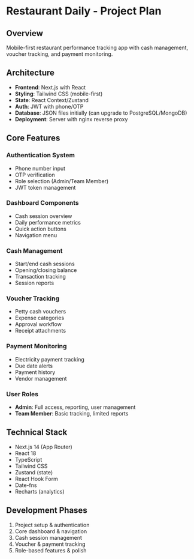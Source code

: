 # Restaurant Daily - Project Plan

## Overview
Mobile-first restaurant performance tracking app with cash management, voucher tracking, and payment monitoring.

## Architecture
- **Frontend**: Next.js with React
- **Styling**: Tailwind CSS (mobile-first)
- **State**: React Context/Zustand
- **Auth**: JWT with phone/OTP
- **Database**: JSON files initially (can upgrade to PostgreSQL/MongoDB)
- **Deployment**: Server with nginx reverse proxy

## Core Features

### Authentication System
- Phone number input
- OTP verification
- Role selection (Admin/Team Member)
- JWT token management

### Dashboard Components
- Cash session overview
- Daily performance metrics
- Quick action buttons
- Navigation menu

### Cash Management
- Start/end cash sessions
- Opening/closing balance
- Transaction tracking
- Session reports

### Voucher Tracking
- Petty cash vouchers
- Expense categories
- Approval workflow
- Receipt attachments

### Payment Monitoring
- Electricity payment tracking
- Due date alerts
- Payment history
- Vendor management

### User Roles
- **Admin**: Full access, reporting, user management
- **Team Member**: Basic tracking, limited reports

## Technical Stack
- Next.js 14 (App Router)
- React 18
- TypeScript
- Tailwind CSS
- Zustand (state)
- React Hook Form
- Date-fns
- Recharts (analytics)

## Development Phases
1. Project setup & authentication
2. Core dashboard & navigation
3. Cash session management
4. Voucher & payment tracking
5. Role-based features & polish